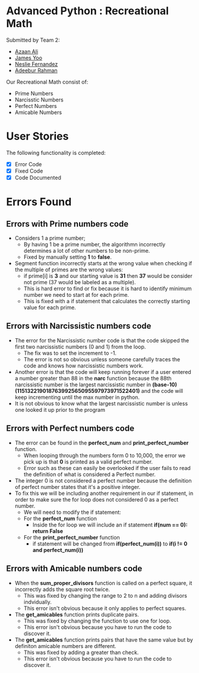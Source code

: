 # Advanced Python : Recreational Math 

Submitted by Team 2:
 
* []() [Azaan Ali](https://github.com/AzaanDev)
* []() [James Yoo](https://github.com/jamyooes)
* []() [Neslie Fernandez](https://github.com/nesquickcoding)
* []() [Adeebur Rahman](https://github.com/adeeburrahman)

Our Recreational Math consist of:

* []() Prime Numbers
* []() Narcisstic Numbers
* []() Perfect Numbers
* []() Amicable Numbers 

# User Stories

The following functionality is completed:

* [x] Error Code
* [x] Fixed Code 
* [x] Code Documented

# Errors Found

## Errors with Prime numbers code
* Considers 1 a prime number; 
  * By having 1 be a prime number, the algorithmn incorrectly determines a lot of other numbers to be non-prime.
  * Fixed by manually setting **1** to **false**.
* Segment function incorrectly starts at the wrong value when checking if the multiple of primes are the wrong values:
  * if prime[i] is **3** and our starting value is **31** then **37** would be consider not prime (37 would be labeled as a multiple).
  * This is hard error to find or fix because it is hard to identify minimum number we need to start at for each prime. 
  * This is fixed with a if statement that calculates the correctly starting value for each prime.

## Errors with Narcissistic numbers code
* The error for the Narcissistic number code is that the code skipped the first two narcissistic numbers (0 and 1) from the loop. 
   * The fix was to set the increment to -1. 
   * The error is not so obvious unless someone carefully traces the code and knows how narcissistic numbers work.
* Another error is that the code will keep running forever if a user entered a number greater than 88 in the **narc** function 
  because the 88th narcissistic number is the largest narcissistic number in **(base-10)** **(115132219018763992565095597973971522401)**
  and the code will keep incrementing until the max number in python. 
* It is not obvious to know what the largest narcissistic number is unless one looked it up prior to the program

## Errors with Perfect numbers code
* The error can be found in the **perfect_num** and **print_perfect_number** function. 
   * When looping through the numbers form 0 to 10,000, the error we pick up is that **0** is printed as a valid perfect number. 
   * Error such as these can easily be overlooked if the user fails to read the definition of what is considered a Perfect number.
* The integer 0 is not considered a perfect number because the definition of perfect number states that it's a positive integer. 
* To fix this we will be including another requirement in our if statement, in order to make sure the for loop does not considered 0 as a perfect number.
   * We will need to modify the if statement:
   * For the **perfect_num** function
     * Inside the for loop we will include an if statement **if(num == 0): return False**
   * For the **print_perfect_number** function
     * if statement will be changed from **if(perfect_num(i))** to **if(i != 0 and perfect_num(i))**

## Errors with Amicable numbers code
* When the **sum_proper_divisors** function is called on a perfect square, it incorrectly adds the square root twice. 
  * This was fixed by changing the range to 2 to n and adding divisors indvidually. 
  * This error isn't obvious because it only applies to perfect squares.
* The **get_amicables** function prints duplicate pairs. 
   * This was fixed by changing the function to use one for loop. 
   * This error isn't obvious because you have to run the code to discover it.
* The **get_amicables** function prints pairs that have the same value but by definiton amicable numbers are different. 
   * This was fixed by adding a greater than check. 
   * This error isn't obvious because you have to run the code to discover it.
